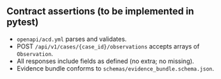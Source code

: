 ## Contract assertions (to be implemented in pytest)

- `openapi/acd.yml` parses and validates.
- POST `/api/v1/cases/{case_id}/observations` accepts arrays of `Observation`.
- All responses include fields as defined (no extra; no missing).
- Evidence bundle conforms to `schemas/evidence_bundle.schema.json`.
